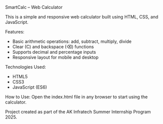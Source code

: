 SmartCalc – Web Calculator

This is a simple and responsive web calculator built using HTML, CSS, and JavaScript.

Features:
- Basic arithmetic operations: add, subtract, multiply, divide
- Clear (C) and backspace (⌫) functions
- Supports decimal and percentage inputs
- Responsive layout for mobile and desktop

Technologies Used:
- HTML5
- CSS3
- JavaScript (ES6)

How to Use:
Open the index.html file in any browser to start using the calculator.

Project created as part of the AK Infratech Summer Internship Program 2025.
